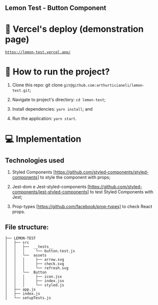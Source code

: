 ## Lemon Test - Button Component

# :mag_right: Vercel's deploy (demonstration page)

<a target="_blank" href="https://lemon-test.vercel.app/">`https://lemon-test.vercel.app/`</a>

# :rocket: How to run the project?

1. Clone this repo: git clone `git@github.com:arthurticianeli/lemon-test.git`;

2. Navigate to project's directory: `cd lemon-test`;

3. Install dependencies: `yarn install`; and

4. Run the application: `yarn start`.

# :computer: Implementation

## Technologies used

1. Styled Components <a target="_blank" href="https://github.com/styled-components/styled-components">[https://github.com/styled-components/styled-components]</a> to style the component with props;

2. Jest-dom e Jest-styled-components <a target="_blank" href="https://github.com/styled-components/jest-styled-components">[https://github.com/styled-components/jest-styled-components]</a> to test Styled Components with Jest;

3. Prop-types <a target="_blank" href="https://github.com/facebook/prop-types">[https://github.com/facebook/prop-types]</a> to check React props.

## File structure:
```
├── LEMON-TEST
│   ├── src
│   │   ├──  __tests__
│   │   │     └── button.test.js
│   │   └──  assets
│   │   │     ├── arrow.svg
│   │   │     ├── check.svg
│   │   │     └── refresh.svg
│   │   └──  Button
│   │   │     ├── icon.jsx
│   │   │     ├── index.jsx
│   │   │     └── styled.js
│   ├── app.js
│   ├── index.js
│   └── setupTests.js
